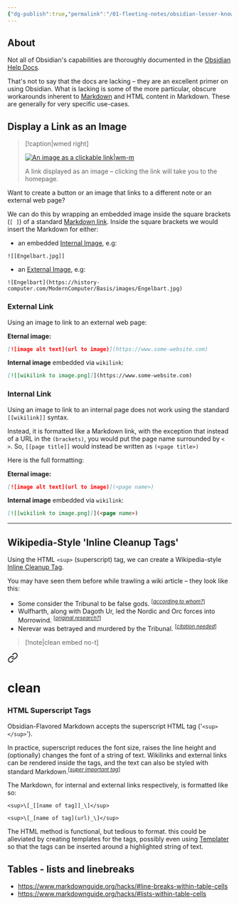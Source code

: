 ```yaml
---
{"dg-publish":true,"permalink":"/01-fleeting-notes/obsidian-lesser-known-markdown-tips-and-tricks/","metatags":{"description":"Exploring the more obscure features of Obsidian Markdown formatting","og:image":"https://i.imgur.com/LmCg5HX.png"},"tags":["Obsidian"]}
---
```


## About

Not all of Obsidian's capabilities are thoroughly documented in the [Obsidian Help Docs](https://help.obsidian.md/Home).

That's not to say that the docs are lacking – they are an excellent primer on using Obsidian. What is lacking is some of the more particular, obscure workarounds inherent to [Markdown](https://www.markdownguide.org/) and HTML content in Markdown. These are generally for very specific use-cases.

## Display a Link as an Image

> [!caption|wmed right]
> 
> [![An image as a clickable link|wm-m](https://i.imgur.com/bdAW9ne.png)](https://morrowind-modding-with-massivejuice.vercel.app/)
> 
> A link displayed as an image – clicking the link will take you to the homepage. 

Want to create a button or an image that links to a different note or an external web page?

We can do this by wrapping an embedded image inside the square brackets (`[ ]`) of a standard [Markdown link](https://www.markdownguide.org/basic-syntax/#links). Inside the square brackets we would insert the Markdown for either:

- an embedded [Internal Image](https://help.obsidian.md/Linking+notes+and+files/Embed+files#Embed+an+image+in+a+note), e.g:

```
![[Engelbart.jpg]]
```

- an [External Image](https://help.obsidian.md/Editing+and+formatting/Basic+formatting+syntax#External+images), e.g:

```
![Engelbart](https://history-computer.com/ModernComputer/Basis/images/Engelbart.jpg)
```

### External Link

Using an image to link to an external web page:

**Eternal image:**

```Markdown 
[![image alt text](url to image)](https://www.some-website.com)
```

**Internal image** embedded via `wikilink`:

```Markdown
[![[wikilink to image.png]]](https://www.some-website.com)
```

### Internal Link

Using an image to link to an internal page does not work using the standard `[[wikilink]]` syntax. 

Instead, it is formatted like a Markdown link, with the exception that instead of a URL in the `(brackets)`, you would put the page name surrounded by `< >`. So, `[[page title]]`  would instead be written as `(<page title>)`

Here is the full formatting:

**Eternal image:**

```Markdown 
[![image alt text](url to image)](<page name>)
```

**Internal image** embedded via `wikilink`:

```Markdown
[![[wikilink to image.png]]](<page name>)
```

---

## Wikipedia-Style 'Inline Cleanup Tags'

Using the HTML `<sup>` (superscript) tag, we can create a Wikipedia-style [Inline Cleanup Tag](https://en.wikipedia.org/wiki/Template:Inline_cleanup_tags).

You may have seen them before while trawling a wiki article – they look like this:

- Some consider the Tribunal to be false gods. <sup>\[_[according to whom?](https://en.m.wikipedia.org/wiki/Wikipedia:Manual_of_Style/Words_to_watch#Unsupported_attributions)_\]</sup>
- Wulfharth, along with Dagoth Ur, led the Nordic and Orc forces into Morrowind. <sup>\[_[original research?](https://en.m.wikipedia.org/wiki/Wikipedia:No_original_research)_\]</sup>
- Nerevar was betrayed and murdered by the Tribunal. <sup>\[_[citation needed](https://en.m.wikipedia.org/wiki/Wikipedia:Citation_needed)_\]</sup>

> [!note|clean embed no-t] 
> 
> 
<div class="transclusion internal-embed is-loaded"><a class="markdown-embed-link" href="/01-fleeting-notes/mmw-inline-cleanup-tags/#html-superscript-tags" aria-label="Open link"><svg xmlns="http://www.w3.org/2000/svg" width="24" height="24" viewBox="0 0 24 24" fill="none" stroke="currentColor" stroke-width="2" stroke-linecap="round" stroke-linejoin="round" class="svg-icon lucide-link"><path d="M10 13a5 5 0 0 0 7.54.54l3-3a5 5 0 0 0-7.07-7.07l-1.72 1.71"></path><path d="M14 11a5 5 0 0 0-7.54-.54l-3 3a5 5 0 0 0 7.07 7.07l1.71-1.71"></path></svg></a><div class="markdown-embed">

<div class="markdown-embed-title">

# clean

</div>


### HTML Superscript Tags

Obsidian-Flavored Markdown accepts the superscript HTML tag ('`<sup> </sup>`').

In practice, superscript reduces the font size, raises the line height and (optionally) changes the font of a string of text. Wikilinks and external links can be rendered inside the tags, and the text can also be styled with standard Markdown.<sup>\[_[super important tag](https://youtu.be/dQw4w9WgXcQ?si=TrWb1BFdT2XsjvyG)_\]</sup>

The Markdown, for internal and external links respectively, is formatted like so:

```
<sup>\[_[[name of tag]]_\]</sup>

<sup>\[_[name of tag](url)_\]</sup>
```

The HTML method is functional, but tedious to format. this could be alleviated by creating templates for the tags, possibly even using [Templater](https://github.com/SilentVoid13/Templater) so that the tags can be inserted around a highlighted string of text.


[^1]: This is a footnote


</div></div>


## Tables - lists and linebreaks

- https://www.markdownguide.org/hacks/#line-breaks-within-table-cells
- https://www.markdownguide.org/hacks/#lists-within-table-cells